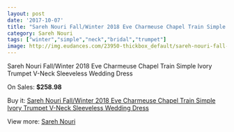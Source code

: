 ```yaml
---
layout: post
date: '2017-10-07'
title: "Sareh Nouri Fall/Winter 2018 Eve Charmeuse Chapel Train Simple Ivory Trumpet V-Neck Sleeveless Wedding Dress"
category: Sareh Nouri
tags: ["winter","simple","neck","bridal","trumpet"]
image: http://img.eudances.com/23950-thickbox_default/sareh-nouri-fall-winter-2018-eve-charmeuse-chapel-train-simple-ivory-trumpet-v-neck-sleeveless-wedding-dress.jpg
---
```

Sareh Nouri Fall/Winter 2018 Eve Charmeuse Chapel Train Simple Ivory Trumpet V-Neck Sleeveless Wedding Dress

On Sales: **$258.98**
<a href="https://www.eudances.com/en/sareh-nouri/8003-sareh-nouri-fall-winter-2018-eve-charmeuse-chapel-train-simple-ivory-trumpet-v-neck-sleeveless-wedding-dress.html"><amp-img layout="responsive" width="600" height="600" src="//img.eudances.com/23950-thickbox_default/sareh-nouri-fall-winter-2018-eve-charmeuse-chapel-train-simple-ivory-trumpet-v-neck-sleeveless-wedding-dress.jpg" alt="Sareh Nouri Fall/Winter 2018 Eve Charmeuse Chapel Train Simple Ivory Trumpet V-Neck Sleeveless Wedding Dress 0" /></a>
<a href="https://www.eudances.com/en/sareh-nouri/8003-sareh-nouri-fall-winter-2018-eve-charmeuse-chapel-train-simple-ivory-trumpet-v-neck-sleeveless-wedding-dress.html"><amp-img layout="responsive" width="600" height="600" src="//img.eudances.com/23955-thickbox_default/sareh-nouri-fall-winter-2018-eve-charmeuse-chapel-train-simple-ivory-trumpet-v-neck-sleeveless-wedding-dress.jpg" alt="Sareh Nouri Fall/Winter 2018 Eve Charmeuse Chapel Train Simple Ivory Trumpet V-Neck Sleeveless Wedding Dress 1" /></a>
<a href="https://www.eudances.com/en/sareh-nouri/8003-sareh-nouri-fall-winter-2018-eve-charmeuse-chapel-train-simple-ivory-trumpet-v-neck-sleeveless-wedding-dress.html"><amp-img layout="responsive" width="600" height="600" src="//img.eudances.com/23954-thickbox_default/sareh-nouri-fall-winter-2018-eve-charmeuse-chapel-train-simple-ivory-trumpet-v-neck-sleeveless-wedding-dress.jpg" alt="Sareh Nouri Fall/Winter 2018 Eve Charmeuse Chapel Train Simple Ivory Trumpet V-Neck Sleeveless Wedding Dress 2" /></a>
<a href="https://www.eudances.com/en/sareh-nouri/8003-sareh-nouri-fall-winter-2018-eve-charmeuse-chapel-train-simple-ivory-trumpet-v-neck-sleeveless-wedding-dress.html"><amp-img layout="responsive" width="600" height="600" src="//img.eudances.com/23953-thickbox_default/sareh-nouri-fall-winter-2018-eve-charmeuse-chapel-train-simple-ivory-trumpet-v-neck-sleeveless-wedding-dress.jpg" alt="Sareh Nouri Fall/Winter 2018 Eve Charmeuse Chapel Train Simple Ivory Trumpet V-Neck Sleeveless Wedding Dress 3" /></a>
<a href="https://www.eudances.com/en/sareh-nouri/8003-sareh-nouri-fall-winter-2018-eve-charmeuse-chapel-train-simple-ivory-trumpet-v-neck-sleeveless-wedding-dress.html"><amp-img layout="responsive" width="600" height="600" src="//img.eudances.com/23952-thickbox_default/sareh-nouri-fall-winter-2018-eve-charmeuse-chapel-train-simple-ivory-trumpet-v-neck-sleeveless-wedding-dress.jpg" alt="Sareh Nouri Fall/Winter 2018 Eve Charmeuse Chapel Train Simple Ivory Trumpet V-Neck Sleeveless Wedding Dress 4" /></a>
<a href="https://www.eudances.com/en/sareh-nouri/8003-sareh-nouri-fall-winter-2018-eve-charmeuse-chapel-train-simple-ivory-trumpet-v-neck-sleeveless-wedding-dress.html"><amp-img layout="responsive" width="600" height="600" src="//img.eudances.com/23951-thickbox_default/sareh-nouri-fall-winter-2018-eve-charmeuse-chapel-train-simple-ivory-trumpet-v-neck-sleeveless-wedding-dress.jpg" alt="Sareh Nouri Fall/Winter 2018 Eve Charmeuse Chapel Train Simple Ivory Trumpet V-Neck Sleeveless Wedding Dress 5" /></a>

Buy it: [Sareh Nouri Fall/Winter 2018 Eve Charmeuse Chapel Train Simple Ivory Trumpet V-Neck Sleeveless Wedding Dress](https://www.eudances.com/en/sareh-nouri/8003-sareh-nouri-fall-winter-2018-eve-charmeuse-chapel-train-simple-ivory-trumpet-v-neck-sleeveless-wedding-dress.html "Sareh Nouri Fall/Winter 2018 Eve Charmeuse Chapel Train Simple Ivory Trumpet V-Neck Sleeveless Wedding Dress")

View more: [Sareh Nouri](https://www.eudances.com/en/121-sareh-nouri "Sareh Nouri")